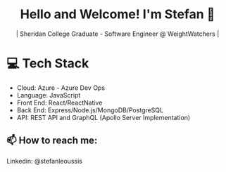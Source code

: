 <div align="center">
    
 # Hello and Welcome! I'm Stefan 👋

| Sheridan College Graduate - Software Engineer @ WeightWatchers |

</div>

# 💻  Tech Stack

- Cloud: Azure - Azure Dev Ops
- Language: JavaScript
- Front End: React/ReactNative
- Back End: Express/Node.js/MongoDB/PostgreSQL
- API: REST API and GraphQL (Apollo Server Implementation)

## 📫 How to reach me: <br>
   Linkedin: @stefanleoussis
     





